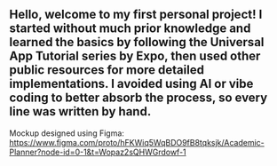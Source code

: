 ## Hello, welcome to my first personal project! I started without much prior knowledge and learned the basics by following the Universal App Tutorial series by Expo, then used other public resources for more detailed implementations. I avoided using AI or vibe coding to better absorb the process, so every line was written by hand.

Mockup designed using Figma: https://www.figma.com/proto/hFKWiq5WqBDO9fB8tqksjk/Academic-Planner?node-id=0-1&t=Wopaz2sQHWGrdowf-1
